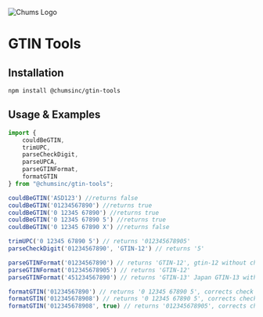 ![Chums Logo](https://intranet.chums.com/images/chums/chums-badge-120x120.png)
# GTIN Tools

## Installation
    npm install @chumsinc/gtin-tools

## Usage & Examples

```typescript
import {
    couldBeGTIN, 
    trimUPC, 
    parseCheckDigit, 
    parseUPCA, 
    parseGTINFormat,
    formatGTIN
} from "@chumsinc/gtin-tools";

couldBeGTIN('ASD123') //returns false
couldBeGTIN('01234567890') //returns true
couldBeGTIN('0 12345 67890') //returns true
couldBeGTIN('0 12345 67890 5') //returns true
couldBeGTIN('0 12345 67890 X') //returns false

trimUPC('0 12345 67890 5') // returns '012345678905'
parseCheckDigit('01234567890', 'GTIN-12') // returns '5'

parseGTINFormat('01234567890') // returns 'GTIN-12', gtin-12 without check digit
parseGTINFormat('012345678905') // returns 'GTIN-12'
parseGTINFormat('451234567890') // returns 'GTIN-13' Japan GTIN-13 without check digit

formatGTIN('01234567890') // returns '0 12345 67890 5', corrects check digit & adds spaces 
formatGTIN('012345678908') // returns '0 12345 67890 5', corrects check digit & adds spaces 
formatGTIN('012345678908', true) // returns '012345678905', corrects check digit 

```
